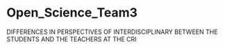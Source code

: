 # Open_Science_Team3
DIFFERENCES IN PERSPECTIVES OF INTERDISCIPLINARY BETWEEN THE STUDENTS AND THE TEACHERS AT THE CRI  
